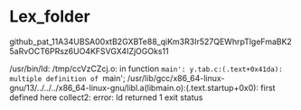 # Lex_folder
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11

 /usr/bin/ld: /tmp/ccVzCZcj.o: in function `main':
y.tab.c:(.text+0x41da): multiple definition of `main'; /usr/lib/gcc/x86_64-linux-gnu/13/../../../x86_64-linux-gnu/libl.a(libmain.o):(.text.startup+0x0): first defined here
collect2: error: ld returned 1 exit status

